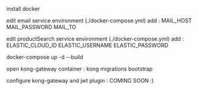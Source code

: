 install docker

edit email service environment (./docker-compose.yml) add :
    MAIL_HOST
    MAIL_PASSWORD
    MAIL_TO

edit productSearch service environment (./docker-compose.yml) add :
    ELASTIC_CLOUD_ID
    ELASTIC_USERNAME
    ELASTIC_PASSWORD

docker-compose up -d --build

open kong-gateway container :
    kong migrations bootstrap

configure kong-gateway and jwt plugin :
    COMING SOON :)